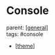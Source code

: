 # Console

parent: [[general]] \
tags: #console

- [[theme]]

[//begin]: # "Autogenerated link references for markdown compatibility"
[general]: ../general "General"
[theme]: theme "Theme"
[//end]: # "Autogenerated link references"